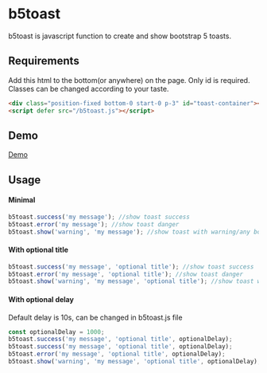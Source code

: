 # b5toast
b5toast is javascript function to create and show bootstrap 5 toasts.

## Requirements

Add this html to the bottom(or anywhere) on the page. Only id is required. Classes can be changed according to your taste.

```html
<div class="position-fixed bottom-0 start-0 p-3" id="toast-container"></div>
<script defer src="/b5toast.js"></script>
```

## Demo
[Demo](https://auct.github.io/b5toast/b5toast_demo)


## Usage

#### Minimal

```javascript
b5toast.success('my message'); //show toast success
b5toast.error('my message'); //show toast danger
b5toast.show('warning', 'my message'); //show toast with warning/any bootstrap color
```

#### With optional title

```javascript
b5toast.success('my message', 'optional title'); //show toast success
b5toast.error('my message', 'optional title'); //show toast danger
b5toast.show('warning', 'my message', 'optional title'); //show toast with warning/any bootstrap color
```


#### With optional delay
Default delay is 10s, can be changed in b5toast.js file

```javascript
const optionalDelay = 1000;
b5toast.success('my message', 'optional title', optionalDelay);
b5toast.success('my message', 'optional title', optionalDelay);
b5toast.error('my message', 'optional title', optionalDelay);
b5toast.show('warning', 'my message', 'optional title', optionalDelay);
```